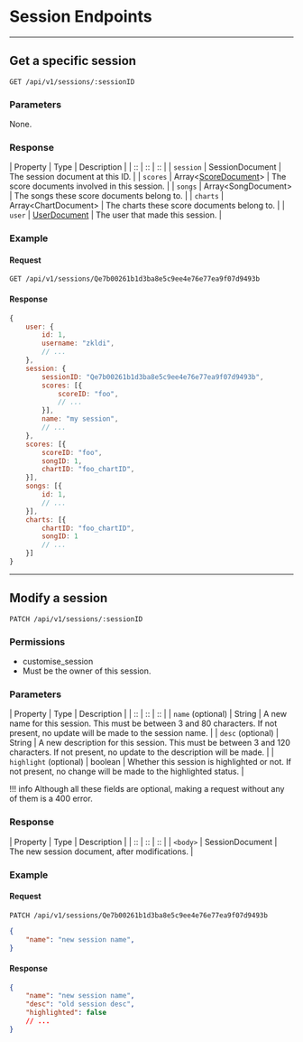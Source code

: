 # Session Endpoints

*****

## Get a specific session

`GET /api/v1/sessions/:sessionID`

### Parameters

None.

### Response

| Property | Type | Description |
| :: | :: | :: |
| `session` | SessionDocument | The session document at this ID. |
| `scores` | Array&lt;[ScoreDocument](/tachi-server/documents/score)&gt; | The score documents involved in this session. |
| `songs` | Array&lt;SongDocument&gt; | The songs these score documents belong to. |
| `charts` | Array&lt;ChartDocument&gt; | The charts these score documents belong to. |
| `user` | [UserDocument](/tachi-server/documents/user) | The user that made this session. |

### Example

#### Request
```
GET /api/v1/sessions/Qe7b00261b1d3ba8e5c9ee4e76e77ea9f07d9493b
```

#### Response

```js
{
	user: {
		id: 1,
		username: "zkldi",
		// ...
	},
	session: {
		sessionID: "Qe7b00261b1d3ba8e5c9ee4e76e77ea9f07d9493b",
		scores: [{
			scoreID: "foo",
			// ...
		}],
		name: "my session",
		// ...
	},
	scores: [{
		scoreID: "foo",
		songID: 1,
		chartID: "foo_chartID",
	}],
	songs: [{
		id: 1,
		// ...
	}],
	charts: [{
		chartID: "foo_chartID",
		songID: 1
		// ...
	}]
}
```

*****

## Modify a session

`PATCH /api/v1/sessions/:sessionID`

### Permissions

- customise_session
- Must be the owner of this session.

### Parameters

| Property | Type | Description |
| :: | :: | :: |
| `name` (optional) | String | A new name for this session. This must be between 3 and 80 characters. If not present, no update will be made to the session name. |
| `desc` (optional) | String | A new description for this session. This must be between 3 and 120 characters. If not present, no update to the description will be made. |
| `highlight` (optional) | boolean | Whether this session is highlighted or not. If not present, no change will be made to the highlighted status. |

!!! info
	Although all these fields are optional, making a request
	without any of them is a 400 error.

### Response

| Property | Type | Description |
| :: | :: | :: |
| `<body>` | SessionDocument | The new session document, after modifications. |

### Example

#### Request
```
PATCH /api/v1/sessions/Qe7b00261b1d3ba8e5c9ee4e76e77ea9f07d9493b
```

```json
{
	"name": "new session name",
}
```

#### Response

```json
{
	"name": "new session name",
	"desc": "old session desc",
	"highlighted": false
	// ...
}
```